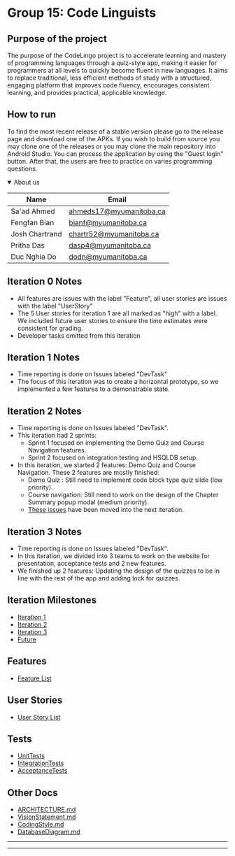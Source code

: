 # Group 15: Code Linguists

## Purpose of the project

The purpose of the CodeLingo project is to accelerate learning and mastery of programming languages through a quiz-style app, making it easier for programmers at all levels to quickly become fluent in new languages. It aims to replace traditional, less efficient methods of study with a structured, engaging platform that improves code fluency, encourages consistent learning, and provides practical, applicable knowledge.

##  How to run
To find the most recent release of a stable version please go to the release page and download one of the APKs. If you wish to build from source you may clone one of the releases or you may clone the main repository into Android Studio. You can process the application by using the "Guest login" button. After that, the users are free to practice on varies programming questions.

<details open>
<summary>About us</summary>

| Name | Email |
| ------ | ------ |
|   Sa'ad Ahmed     |     ahmeds17@myumanitoba.ca   |
|     Fengfan Bian   |     bianf@myumanitoba.ca   |
|   Josh Chartrand    |    chartr52@myumanitoba.ca   |
|    Pritha Das   |    dasp4@myumanitoba.ca  |
|   Duc Nghia Do   |     dodn@myumanitoba.ca   |

</details>



## Iteration 0 Notes
- All features are issues with the label "Feature", all user stories are issues with the label "UserStory"
- The 5 User stories for iteration 1 are all marked as "high" with a label. We included future user stories to ensure the time estimates were consistent for grading.
- Developer tasks omitted from this iteration

## Iteration 1 Notes
- Time reporting is done on Issues labeled "DevTask"
- The focus of this iteration was to create a horizontal prototype, so we implemented a few features to a demonstrable state.

## Iteration 2 Notes
- Time reporting is done on Issues labeled "DevTask".
- This iteration had 2 sprints:
    + Sprint 1 focused on implementing the Demo Quiz and Course Navigation features.
    + Sprint 2 focused on integration testing and HSQLDB setup.
- In this iteration, we started 2 features: Demo Quiz and Course Navigation. These 2 features are mostly finished:
    + Demo Quiz : Still need to implement code block type quiz slide (low priority).
    + Course navigation: Still need to work on the design of the Chapter Summary popup modal (medium priority).
    + [These issues](https://code.cs.umanitoba.ca/comp3350-winter2024/codelinguists-ao1-15/-/issues/?sort=created_date&state=opened&milestone_title=Iteration%203%20-%20CodeLingo&or%5Blabel_name%5D%5B%5D=Sprint%201%20-%20Iteration%202&or%5Blabel_name%5D%5B%5D=Sprint%202%20-%20Iteration2&first_page_size=100) have been moved into the next iteration.

## Iteration 3 Notes
- Time reporting is done on Issues labeled "DevTask".
- In this iteration, we divided into 3 teams to work on the website for presentation, acceptance tests and 2 new features.
- We finished up 2 features: Updating the design of the quizzes to be in line with the rest of the app and adding lock for quizzes.

## Iteration Milestones
- [Iteration 1](https://code.cs.umanitoba.ca/comp3350-winter2024/codelinguists-ao1-15/-/milestones/1#tab-issues)
- [Iteration 2](https://code.cs.umanitoba.ca/comp3350-winter2024/codelinguists-ao1-15/-/milestones/2#tab-issues)
- [Iteration 3](https://code.cs.umanitoba.ca/comp3350-winter2024/codelinguists-ao1-15/-/milestones/4#tab-issues)
- [Future](https://code.cs.umanitoba.ca/comp3350-winter2024/codelinguists-ao1-15/-/issues/?label_name%5B%5D=Feature)

## Features
- [Feature List](https://code.cs.umanitoba.ca/comp3350-winter2024/codelinguists-ao1-15/-/issues/?label_name%5B%5D=Feature)

## User Stories
- [User Story List](https://code.cs.umanitoba.ca/comp3350-winter2024/codelinguists-ao1-15/-/issues/?label_name%5B%5D=UserStory)

## Tests
- [UnitTests](https://code.cs.umanitoba.ca/comp3350-winter2024/codelinguists-ao1-15/-/blob/main/app/src/test/java/codelinguists/codelingo/unit_tests/AllUnitTests.java?ref_type=heads)
- [IntegrationTests](https://code.cs.umanitoba.ca/comp3350-winter2024/codelinguists-ao1-15/-/blob/main/app/src/test/java/codelinguists/codelingo/integration_tests/AllIntegrationTests.java?ref_type=heads)
- [AcceptanceTests](https://code.cs.umanitoba.ca/comp3350-winter2024/codelinguists-ao1-15/-/blob/main/app/src/test/java/codelinguists/codelingo/AllTests.java?ref_type=heads)



## Other Docs
 - [ARCHITECTURE.md](Docs/ARCHITECTURE.md)
 - [VisionStatement.md](Docs/VisionStatement.md)
 - [CodingStyle.md](Docs/CodingStyle.md)
 - [DatabaseDiagram.md](Docs/DatabaseDiagram.md)
- - -
- - -
<br>
